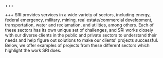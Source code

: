 +++

+++
SRI provides services in a wide variety of sectors, including energy, federal emergency, military, mining, real estate/commercial development, transportation, water and reclamation, and utilities, among others. Each of these sectors has its own unique set of challenges, and SRI works closely with our diverse clients in the public and private sectors to understand their needs and help figure out solutions to make our clients' projects successful. Below, we offer examples of projects from these different sectors which highlight the work SRI does.